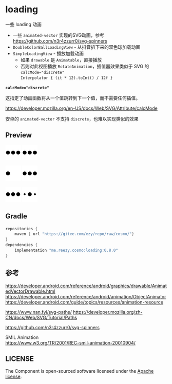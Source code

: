 # loading

一些 loading 动画

- 一些 `animated-vector` 实现的SVG动画，参考 https://github.com/n3r4zzurr0/svg-spinners
- `DoubleColorBallLoadingView` - 从抖音扒下来的双色球加载动画
- `SimpleLoadingView` - 播放加载动画
  - 如果 `drawable` 是 `Animatable`，直接播放
  - 否则对此视图播放 `RotateAnimation`，插值器效果类似于 SVG 的 `calcMode="discrete"`   
    `Interpolator { (it * 12).toInt() / 12f }`


**`calcMode="discrete"`**

这指定了动画函数将从一个值跳转到下一个值，而不需要任何插值。

https://developer.mozilla.org/en-US/docs/Web/SVG/Attribute/calcMode 

安卓的 `animated-vector` 不支持 `discrete`，也难以实现类似的效果

## Preview

![](https://raw.githubusercontent.com/n3r4zzurr0/svg-spinners/main/preview/3-dots-bounce-black-36.svg) 
![](https://raw.githubusercontent.com/n3r4zzurr0/svg-spinners/main/preview/3-dots-fade-black-36.svg) 

 
![](https://raw.githubusercontent.com/n3r4zzurr0/svg-spinners/main/preview/3-dots-move-black-36.svg) 
![](https://raw.githubusercontent.com/n3r4zzurr0/svg-spinners/main/preview/3-dots-rotate-black-36.svg) 



![](https://raw.githubusercontent.com/n3r4zzurr0/svg-spinners/main/preview/3-dots-scale-black-36.svg) 
![](https://raw.githubusercontent.com/n3r4zzurr0/svg-spinners/main/preview/3-dots-scale-middle-black-36.svg) 




## Gradle

``` groovy
repositories {
    maven { url "https://gitee.com/ezy/repo/raw/cosmo/"}
}
dependencies { 
    implementation "me.reezy.cosmo:loading:0.8.0" 
}
```

## 参考

https://developer.android.com/reference/android/graphics/drawable/AnimatedVectorDrawable.html
https://developer.android.com/reference/android/animation/ObjectAnimator
https://developer.android.com/guide/topics/resources/animation-resource

https://www.nan.fyi/svg-paths/
https://developer.mozilla.org/zh-CN/docs/Web/SVG/Tutorial/Paths

https://github.com/n3r4zzurr0/svg-spinners

SMIL Animation   
https://www.w3.org/TR/2001/REC-smil-animation-20010904/


## LICENSE

The Component is open-sourced software licensed under the [Apache license](LICENSE).